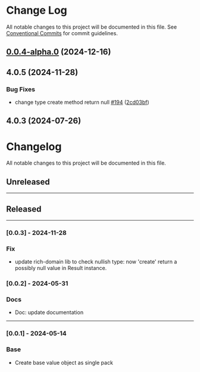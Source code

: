 # Change Log

All notable changes to this project will be documented in this file.
See [Conventional Commits](https://conventionalcommits.org) for commit guidelines.

## [0.0.4-alpha.0](https://github.com/4lessandrodev/type-ddd/compare/@type-ddd/cpf@0.0.2...@type-ddd/cpf@0.0.4-alpha.0) (2024-12-16)



## 4.0.5 (2024-11-28)


### Bug Fixes

* change type create method return null [#194](https://github.com/4lessandrodev/type-ddd/issues/194) ([2cd03bf](https://github.com/4lessandrodev/type-ddd/commit/2cd03bf34387f4889a0a292ba350f2c0cfc753b7))



## 4.0.3 (2024-07-26)





# Changelog

All notable changes to this project will be documented in this file.

## Unreleased

---

## Released

---

### [0.0.3] - 2024-11-28

### Fix

- update rich-domain lib to check nullish type: now 'create' return a possibly null value in Result instance.

### [0.0.2] - 2024-05-31

### Docs

- Doc: update documentation

---

### [0.0.1] - 2024-05-14

### Base

- Create base value object as single pack

